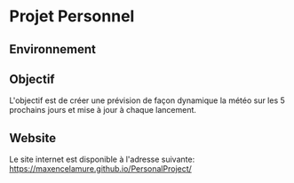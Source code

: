 # Projet Personnel

## Environnement

## Objectif

L'objectif est de créer une prévision de façon dynamique la météo sur les 5 prochains jours et mise à jour à chaque lancement.

## Website

Le site internet est disponible à l'adresse suivante: https://maxencelamure.github.io/PersonalProject/